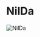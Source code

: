 # NilDa
![NilDa](https://user-images.githubusercontent.com/241088/87836476-7f9c0a80-c890-11ea-963b-a39f75431e79.png)
